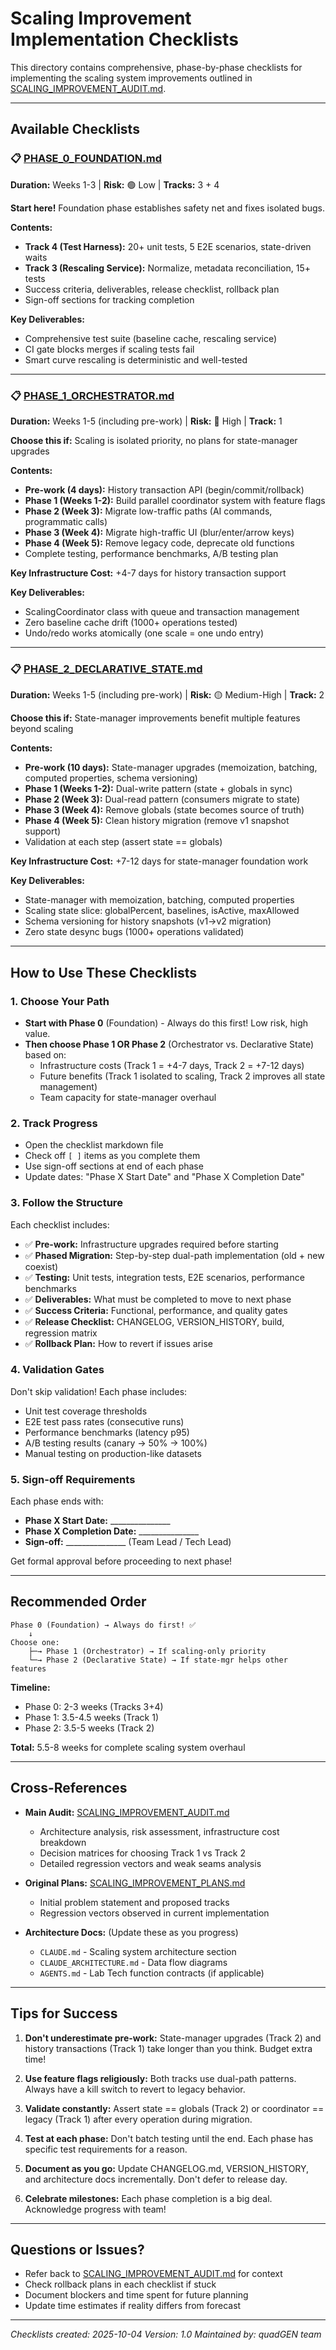 # Scaling Improvement Implementation Checklists

This directory contains comprehensive, phase-by-phase checklists for implementing the scaling system improvements outlined in [SCALING_IMPROVEMENT_AUDIT.md](../SCALING_IMPROVEMENT_AUDIT.md).

---

## Available Checklists

### 📋 [PHASE_0_FOUNDATION.md](PHASE_0_FOUNDATION.md)
**Duration:** Weeks 1-3 | **Risk:** 🟢 Low | **Tracks:** 3 + 4

**Start here!** Foundation phase establishes safety net and fixes isolated bugs.

**Contents:**
- **Track 4 (Test Harness):** 20+ unit tests, 5 E2E scenarios, state-driven waits
- **Track 3 (Rescaling Service):** Normalize, metadata reconciliation, 15+ tests
- Success criteria, deliverables, release checklist, rollback plan
- Sign-off sections for tracking completion

**Key Deliverables:**
- Comprehensive test suite (baseline cache, rescaling service)
- CI gate blocks merges if scaling tests fail
- Smart curve rescaling is deterministic and well-tested

---

### 📋 [PHASE_1_ORCHESTRATOR.md](PHASE_1_ORCHESTRATOR.md)
**Duration:** Weeks 1-5 (including pre-work) | **Risk:** 🔴 High | **Track:** 1

**Choose this if:** Scaling is isolated priority, no plans for state-manager upgrades

**Contents:**
- **Pre-work (4 days):** History transaction API (begin/commit/rollback)
- **Phase 1 (Weeks 1-2):** Build parallel coordinator system with feature flags
- **Phase 2 (Week 3):** Migrate low-traffic paths (AI commands, programmatic calls)
- **Phase 3 (Week 4):** Migrate high-traffic UI (blur/enter/arrow keys)
- **Phase 4 (Week 5):** Remove legacy code, deprecate old functions
- Complete testing, performance benchmarks, A/B testing plan

**Key Infrastructure Cost:** +4-7 days for history transaction support

**Key Deliverables:**
- ScalingCoordinator class with queue and transaction management
- Zero baseline cache drift (1000+ operations tested)
- Undo/redo works atomically (one scale = one undo entry)

---

### 📋 [PHASE_2_DECLARATIVE_STATE.md](PHASE_2_DECLARATIVE_STATE.md)
**Duration:** Weeks 1-5 (including pre-work) | **Risk:** 🟡 Medium-High | **Track:** 2

**Choose this if:** State-manager improvements benefit multiple features beyond scaling

**Contents:**
- **Pre-work (10 days):** State-manager upgrades (memoization, batching, computed properties, schema versioning)
- **Phase 1 (Weeks 1-2):** Dual-write pattern (state + globals in sync)
- **Phase 2 (Week 3):** Dual-read pattern (consumers migrate to state)
- **Phase 3 (Week 4):** Remove globals (state becomes source of truth)
- **Phase 4 (Week 5):** Clean history migration (remove v1 snapshot support)
- Validation at each step (assert state == globals)

**Key Infrastructure Cost:** +7-12 days for state-manager foundation work

**Key Deliverables:**
- State-manager with memoization, batching, computed properties
- Scaling state slice: globalPercent, baselines, isActive, maxAllowed
- Schema versioning for history snapshots (v1→v2 migration)
- Zero state desync bugs (1000+ operations validated)

---

## How to Use These Checklists

### 1. **Choose Your Path**
- **Start with Phase 0** (Foundation) - Always do this first! Low risk, high value.
- **Then choose Phase 1 OR Phase 2** (Orchestrator vs. Declarative State) based on:
  - Infrastructure costs (Track 1 = +4-7 days, Track 2 = +7-12 days)
  - Future benefits (Track 1 isolated to scaling, Track 2 improves all state management)
  - Team capacity for state-manager overhaul

### 2. **Track Progress**
- Open the checklist markdown file
- Check off `[ ]` items as you complete them
- Use sign-off sections at end of each phase
- Update dates: "Phase X Start Date" and "Phase X Completion Date"

### 3. **Follow the Structure**
Each checklist includes:
- ✅ **Pre-work:** Infrastructure upgrades required before starting
- ✅ **Phased Migration:** Step-by-step dual-path implementation (old + new coexist)
- ✅ **Testing:** Unit tests, integration tests, E2E scenarios, performance benchmarks
- ✅ **Deliverables:** What must be completed to move to next phase
- ✅ **Success Criteria:** Functional, performance, and quality gates
- ✅ **Release Checklist:** CHANGELOG, VERSION_HISTORY, build, regression matrix
- ✅ **Rollback Plan:** How to revert if issues arise

### 4. **Validation Gates**
Don't skip validation! Each phase includes:
- Unit test coverage thresholds
- E2E test pass rates (consecutive runs)
- Performance benchmarks (latency p95)
- A/B testing results (canary → 50% → 100%)
- Manual testing on production-like datasets

### 5. **Sign-off Requirements**
Each phase ends with:
- **Phase X Start Date:** _______________
- **Phase X Completion Date:** _______________
- **Sign-off:** _______________ (Team Lead / Tech Lead)

Get formal approval before proceeding to next phase!

---

## Recommended Order

```
Phase 0 (Foundation) → Always do first! ✅
    ↓
Choose one:
    ├─→ Phase 1 (Orchestrator) → If scaling-only priority
    └─→ Phase 2 (Declarative State) → If state-mgr helps other features
```

**Timeline:**
- Phase 0: 2-3 weeks (Tracks 3+4)
- Phase 1: 3.5-4.5 weeks (Track 1)
- Phase 2: 3.5-5 weeks (Track 2)

**Total:** 5.5-8 weeks for complete scaling system overhaul

---

## Cross-References

- **Main Audit:** [SCALING_IMPROVEMENT_AUDIT.md](../SCALING_IMPROVEMENT_AUDIT.md)
  - Architecture analysis, risk assessment, infrastructure cost breakdown
  - Decision matrices for choosing Track 1 vs Track 2
  - Detailed regression vectors and weak seams analysis

- **Original Plans:** [SCALING_IMPROVEMENT_PLANS.md](../SCALING_IMPROVEMENT_PLANS.md)
  - Initial problem statement and proposed tracks
  - Regression vectors observed in current implementation

- **Architecture Docs:** (Update these as you progress)
  - `CLAUDE.md` - Scaling system architecture section
  - `CLAUDE_ARCHITECTURE.md` - Data flow diagrams
  - `AGENTS.md` - Lab Tech function contracts (if applicable)

---

## Tips for Success

1. **Don't underestimate pre-work:** State-manager upgrades (Track 2) and history transactions (Track 1) take longer than you think. Budget extra time!

2. **Use feature flags religiously:** Both tracks use dual-path patterns. Always have a kill switch to revert to legacy behavior.

3. **Validate constantly:** Assert state == globals (Track 2) or coordinator == legacy (Track 1) after every operation during migration.

4. **Test at each phase:** Don't batch testing until the end. Each phase has specific test requirements for a reason.

5. **Document as you go:** Update CHANGELOG.md, VERSION_HISTORY, and architecture docs incrementally. Don't defer to release day.

6. **Celebrate milestones:** Each phase completion is a big deal. Acknowledge progress with team!

---

## Questions or Issues?

- Refer back to [SCALING_IMPROVEMENT_AUDIT.md](../SCALING_IMPROVEMENT_AUDIT.md) for context
- Check rollback plans in each checklist if stuck
- Document blockers and time spent for future planning
- Update time estimates if reality differs from forecast

---

*Checklists created: 2025-10-04*
*Version: 1.0*
*Maintained by: quadGEN team*
